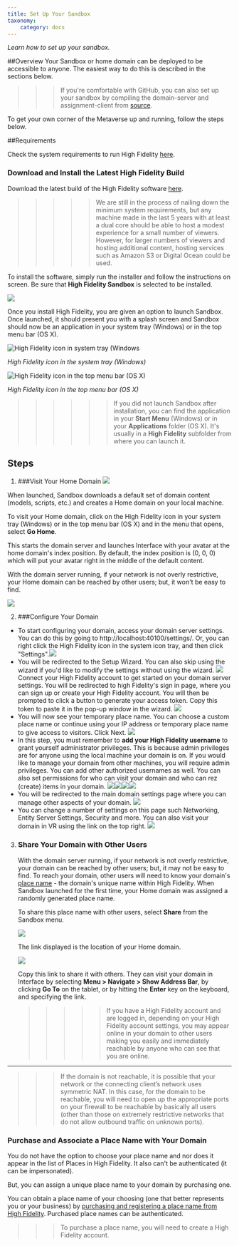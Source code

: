 ```yaml
---
title: Set Up Your Sandbox
taxonomy:
    category: docs
---
```

*Learn how to set up your sandbox.*

##Overview
Your Sandbox or home domain can be deployed to be accessible to anyone. The easiest way to do this is described in the sections below.

>>> If you're comfortable with GitHub, you can also set up your sandbox by compiling the domain-server and assignment-client from [source](https://github.com/highfidelity/hifi).

To get your own corner of the Metaverse up and running, follow the steps below.


##Requirements

Check the system requirements to run High Fidelity [here](https://docs.highfidelity.com/get-started/requirements).

### Download and Install the Latest High Fidelity Build

Download the latest build of the High Fidelity software [here](https://highfidelity.com/download).

>>>>> We are still in the process of nailing down the minimum system requirements, but any machine made in the last 5 years with at least a dual core should be able to host a modest experience for a small number of viewers. However, for larger numbers of viewers and hosting additional content, hosting services such as Amazon S3 or Digital Ocean could be used.

To install the software, simply run the installer and follow the instructions on screen. Be sure that **High Fidelity Sandbox** is selected to be installed.

![](\install.png)

Once you install High Fidelity, you are given an option to launch Sandbox. Once launched, it should present you with a splash screen and Sandbox should now be an application in your system tray (Windows) or in the top menu bar (OS X).

![High Fidelity icon in system tray (Windows](\system-tray.png)

*High Fidelity icon in the system tray (Windows)*

![High Fidelity icon in the top menu bar (OS X)](\top-menu-bar.png)

*High Fidelity icon in the top menu bar (OS X)*

>>>>>>If you did not launch Sandbox after installation, you can find the application in your **Start Menu** (Windows) or in your **Applications** folder (OS X). It's usually in a **High Fidelity** subfolder from where you can launch it.


## Steps

1. ###Visit Your Home Domain
  ![](\console-go-home.png)

  When launched, Sandbox downloads a default set of domain content (models, scripts,
  etc.) and creates a Home domain on your local machine.

  To visit your Home domain, click on the High Fidelity icon in your system tray (Windows)
  or in the top menu bar (OS X) and in the menu that opens, select **Go Home**.

  This starts the domain server and launches Interface with your avatar at the home
  domain's index position. By default, the index position is (0, 0, 0) which will put your
  avatar right in the middle of the default content.

  With the domain server running, if your network is not overly restrictive, your Home
  domain can be reached by other users; but, it won't be easy to find.

  ![](\your-sandbox.png)

2. ###Configure Your Domain

  - To start configuring your domain, access your domain server settings. You can do this by going to http://localhost:40100/settings/. Or, you can right click the High Fidelity icon in the system icon tray, and then click "Settings".![](menu-settings.png)
  - You will be redirected to the Setup Wizard. You can also skip using the wizard if you'd like to modify the settings without using the wizard. ![](setup-wizard-1.PNG) Connect your High Fidelity account to get started on your domain server settings. You will be redirected to high Fidelity's sign in page, where you can sign up or create your High Fidelity account. You will then be prompted to click a button to generate your access token. Copy this token to paste it in the pop-up window in the wizard. ![](setup-wizard-2.PNG)
  - You will now see your temporary place name. You can choose a custom place name or continue using your IP address or temporary place name to give access to visitors. Click Next. ![](setup-wizard-3.PNG)
  - In this step, you must remember to **add your High Fidelity username** to grant yourself administrator privileges. This is because admin privileges are for anyone using the local machine your domain is on. If you would like to manage your domain from other machines, you will require admin privileges. You can add other authorized usernames as well. You can also set permissions for who can visit your domain and who can rez (create) items in your domain.
    ![](setup-wizard-4.PNG)![](setup-wizard-5.PNG)![](setup-wizard-6.PNG)![](setup-wizard-7.PNG)
  - You will be redirected to the main domain settings page where you can manage other aspects of your domain. ![](setup-wizard-8.PNG)
  - You can change a number of settings on this page such Networking, Entity Server Settings, Security and more. You can also visit your domain in VR using the link on the top right. ![](security-options.png)


3. ### Share Your Domain with Other Users

    With the domain server running, if your network is not overly restrictive, your domain 		can be reached by other users; but, it may not be easy to find. To reach your domain, 		other users will need to know your domain's [place name](../place-names) - the domain's 	unique name within High Fidelity. When Sandbox launched for the first 	time, your Home domain was assigned a randomly generated place name.

    To share this place name with other users, select **Share** from the Sandbox menu.

    ![](\menu-share.png)

    The link displayed is the location of your Home domain.

    ![](\share-place.png)

    Copy this link to share it with others. They can visit your domain in Interface by selecting **Menu > Navigate > Show Address Bar**, by clicking **Go To** on the tablet, or by hitting the **Enter** key on the keyboard, and specifying the link.

    >>>>>If you have a High Fidelity account and are logged in, depending on your High 	Fidelity account settings, you may appear online in your domain to other users making you easily and immediately reachable by anyone who can see that you are online.

---
>>>If the domain is not reachable, it is possible that your network or the connecting client’s network uses symmetric NAT. In this case, for the domain to be reachable, you will need to open up the appropriate ports on your firewall to be reachable by basically all users (other than those on extremely restrictive networks that do not allow outbound traffic on unknown ports).


### Purchase and Associate a Place Name with Your Domain

You do not have the option to choose your place name and nor does it appear in the list of Places in High Fidelity. It also can't be authenticated (it can be impersonated).

But, you can assign a unique place name to your domain by purchasing one.

You can obtain a place name of your choosing (one that better represents you or your business) by [purchasing and registering a place name from High Fidelity](../place-names). Purchased place names can be authenticated.

>>> To purchase a place name, you will need to create a High Fidelity account.
